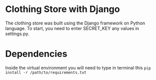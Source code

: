 # Clothing Store with Django
The clothing store was built using the Django framework on Python language. To start, you need to enter SECRET_KEY any values in settings.py.
# Dependencies
Inside the virtual environment you will need to type in terminal this `pip install -r /path/to/requirements.txt`

